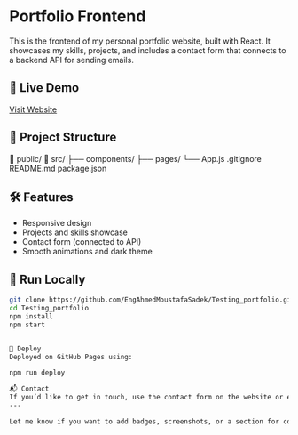 # Portfolio Frontend

This is the frontend of my personal portfolio website, built with React. It showcases my skills, projects, and includes a contact form that connects to a backend API for sending emails.

## 🚀 Live Demo

[Visit Website](https://engahmedmoustafasadek.github.io/Testing_portfolio/)

## 📁 Project Structure

📁 public/ 
📁 src/ 
  ├── components/ 
  ├── pages/ 
  └── App.js
.gitignore
README.md
package.json


## 🛠️ Features

- Responsive design
- Projects and skills showcase
- Contact form (connected to API)
- Smooth animations and dark theme

## 🧪 Run Locally

```bash
git clone https://github.com/EngAhmedMoustafaSadek/Testing_portfolio.git
cd Testing_portfolio
npm install
npm start


🚢 Deploy
Deployed on GitHub Pages using:

npm run deploy

📬 Contact
If you’d like to get in touch, use the contact form on the website or email me directly at ahmed.moustafa9813@gmail.com
---

Let me know if you want to add badges, screenshots, or a section for contributing!
